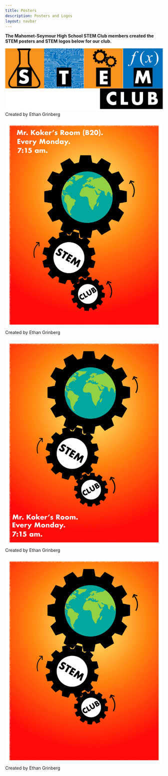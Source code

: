 ```yaml
---
title: Posters
description: Posters and Logos
layout: navbar
---
```


**The Mahomet-Seymour High School STEM Club members created the STEM posters and STEM logos below for our club.**

![](images/StemLogo.png)
Created by Ethan Grinberg

![](images/StemPoster2.png)
Created by Ethan Grinberg

![](images/StemPoster.png)
Created by Ethan Grinberg

![](images/StemPosterW-outtext.png)
Created by Ethan Grinberg
